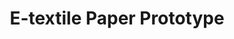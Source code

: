 ---
title: E-textile Paper Prototype
layout: page
index: 4
src: etextile_paper_prototype.jpg
type: img
alt: An example of an e-textile prototype made with paper and a magnetic ThreadBoard.
---